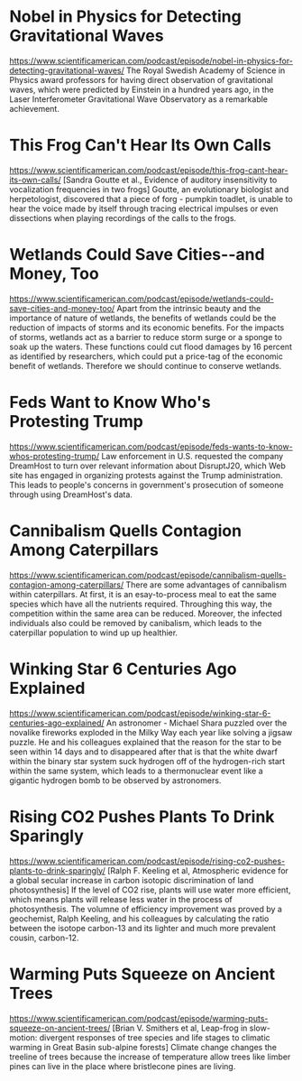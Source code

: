 # Nobel in Physics for Detecting Gravitational Waves
https://www.scientificamerican.com/podcast/episode/nobel-in-physics-for-detecting-gravitational-waves/
The Royal Swedish Academy of Science in Physics award professors for having direct observation of gravitational waves, which were predicted by Einstein in a hundred years ago, in the Laser Interferometer Gravitational Wave Observatory as a remarkable achievement. 

# This Frog Can't Hear Its Own Calls
https://www.scientificamerican.com/podcast/episode/this-frog-cant-hear-its-own-calls/
[Sandra Goutte et al., Evidence of auditory insensitivity to vocalization frequencies in two frogs]
Goutte, an evolutionary biologist and herpetologist, discovered that a piece of forg - pumpkin toadlet, is unable to hear the voice made by itself through tracing electrical impulses or even dissections when playing recordings of the calls to the frogs. 

# Wetlands Could Save Cities--and Money, Too
https://www.scientificamerican.com/podcast/episode/wetlands-could-save-cities-and-money-too/
Apart from the intrinsic beauty and the importance of nature of wetlands, the benefits of wetlands could be the reduction of impacts of storms and its economic benefits. For the impacts of storms, wetlands act as a barrier to reduce storm surge or a sponge to soak up the waters. These functions could cut flood damages by 16 percent as identified by researchers, which could put a price-tag of the economic benefit of wetlands. Therefore we should continue to conserve wetlands.

# Feds Want to Know Who's Protesting Trump
https://www.scientificamerican.com/podcast/episode/feds-wants-to-know-whos-protesting-trump/
Law enforcement in U.S. requested the company DreamHost to turn over relevant information about DisruptJ20, which Web site has engaged in organizing protests against the Trump administration. This leads to people's concerns in government's prosecution of someone through using DreamHost's data.

# Cannibalism Quells Contagion Among Caterpillars
https://www.scientificamerican.com/podcast/episode/cannibalism-quells-contagion-among-caterpillars/
There are some advantages of cannibalism within caterpillars. At first, it is an esay-to-process meal to eat the same species which have all the nutrients required. Throughing this way, the competition within the same area can be reduced. Moreover, the infected individuals also could be removed by canibalism, which leads to the caterpillar population to wind up up healthier.

# Winking Star 6 Centuries Ago Explained
https://www.scientificamerican.com/podcast/episode/winking-star-6-centuries-ago-explained/
An astronomer - Michael Shara puzzled over the novalike fireworks exploded in the Milky Way each year like solving a jigsaw puzzle. He and his colleagues explained that the reason for the star to be seen within 14 days and to disappeared after that is that the white dwarf within the binary star system suck hydrogen off of the hydrogen-rich start within the same system, which leads to a thermonuclear event like a gigantic hydrogen bomb to be observed by astronomers.

# Rising CO2 Pushes Plants To Drink Sparingly
https://www.scientificamerican.com/podcast/episode/rising-co2-pushes-plants-to-drink-sparingly/
[Ralph F. Keeling et al, Atmospheric evidence for a global secular increase in carbon isotopic discrimination of land photosynthesis]
If the level of CO2 rise, plants will use water more efficient, which means plants will release less water in the process of photosynthesis. The volumne of efficiency improvement was proved by a geochemist, Ralph Keeling, and his colleagues by calculating the ratio between the isotope carbon-13 and its lighter and much more prevalent cousin, carbon-12. 

# Warming Puts Squeeze on Ancient Trees
https://www.scientificamerican.com/podcast/episode/warming-puts-squeeze-on-ancient-trees/
 [Brian V. Smithers et al, Leap-frog in slow-motion: divergent responses of tree species and life stages to climatic warming in Great Basin sub-alpine forests]
Climate change changes the treeline of trees because the increase of temperature allow trees like limber pines can live in the place where bristlecone pines are living. 





